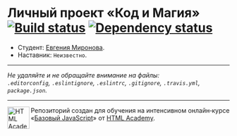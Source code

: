 # Личный проект «Код и Магия» [![Build status][travis-image]][travis-url] [![Dependency status][dependency-image]][dependency-url]

* Студент: [Евгения Миронова](https://up.htmlacademy.ru/javascript/5/user/16298).
* Наставник: `Неизвестно`.

---

_Не удаляйте и не обращайте внимание на файлы:_<br>
_`.editorconfig`, `.eslintignore`, `.eslintrc`, `.gitignore`, `.travis.yml`, `package.json`._

---

<a href="https://htmlacademy.ru/intensive/javascript"><img align="left" width="50" height="50" title="HTML Academy" src="https://up.htmlacademy.ru/static/img/intensive/javascript/logo-for-github.svg"></a>

Репозиторий создан для обучения на интенсивном онлайн‑курсе «[Базовый JavaScript](https://htmlacademy.ru/intensive/javascript)» от [HTML Academy](https://htmlacademy.ru).

[travis-image]: https://travis-ci.org/htmlacademy-javascript/16298-code-and-magick.svg?branch=master
[travis-url]: https://travis-ci.org/htmlacademy-javascript/16298-code-and-magick
[dependency-image]: https://david-dm.org/htmlacademy-javascript/16298-code-and-magick.svg?style=flat-square
[dependency-url]: https://david-dm.org/htmlacademy-javascript/16298-code-and-magick
